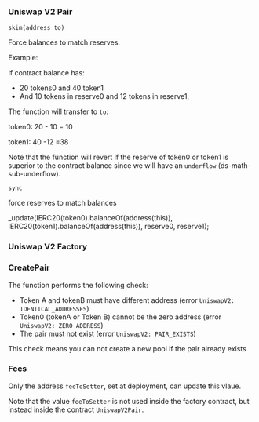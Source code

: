

### Uniswap V2 Pair



`skim(address to)`

Force balances to match reserves.

Example:

If contract balance has:

-  20 tokens0 and 40 token1
- And 10 tokens in reserve0 and 12 tokens in reserve1,

The function will transfer to `to`:

token0: 20 - 10 = 10

token1: 40 -12 =38

Note that the function will revert if the reserve of token0 or token1 is superior to the contract balance since we will have an `underflow` (ds-math-sub-underflow).



`sync`

force reserves to match balances

 _update(IERC20(token0).balanceOf(address(this)), IERC20(token1).balanceOf(address(this)), reserve0, reserve1);

### Uniswap V2 Factory

### CreatePair

The function performs the following check:

- Token A and tokenB must have different address (error `UniswapV2: IDENTICAL_ADDRESSES`)
- Token0 (tokenA or Token B) cannot be the zero address (error `UniswapV2: ZERO_ADDRESS`)
- The pair must not exist (error `UniswapV2: PAIR_EXISTS`)

This check means you can not create a new pool if the pair already exists

### Fees

Only the address `feeToSetter`, set at deployment, can update this vlaue.

Note that the value `feeToSetter` is not used inside the factory contract, but instead inside the contract `UniswapV2Pair`.



